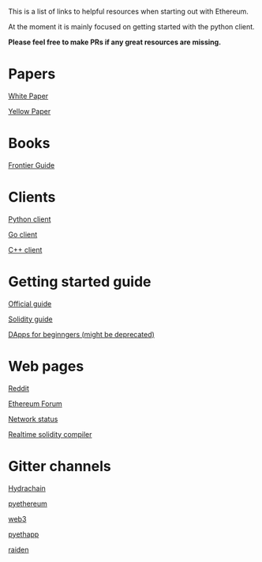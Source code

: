 This is a list of links to helpful resources when starting out with Ethereum.

At the moment it is mainly focused on getting started with the python client.

**Please feel free to make PRs if any great resources are missing.**

# Papers

[White Paper](https://github.com/ethereum/wiki/wiki/White-Paper)

[Yellow Paper](http://gavwood.com/paper.pdf)

# Books

[Frontier Guide](https://ethereum.gitbooks.io/frontier-guide/content/index.html)

# Clients

[Python client](https://github.com/ethereum/pyethapp)

[Go client](https://github.com/ethereum/go-ethereum)

[C++ client](https://github.com/ethereum/webthree-umbrella)

# Getting started guide

[Official guide](https://www.ethereum.org/)

[Solidity guide](https://ethereum.github.io/solidity/docs/home/)

[DApps for beginngers (might be deprecated)](https://dappsforbeginners.wordpress.com/tutorials/your-first-dapp/)

# Web pages

[Reddit](https://reddit.com/r/ethereum)

[Ethereum Forum](https://forum.ethereum.org/)

[Network status](https://stats.ethdev.com/)

[Realtime solidity compiler](https://chriseth.github.io/browser-solidity/)

# Gitter channels

[Hydrachain](https://gitter.im/HydraChain/hydrachain)

[pyethereum](https://gitter.im/ethereum/pyethereum)

[web3](https://gitter.im/ethereum/web3.js)

[pyethapp](https://gitter.im/ethereum/pyethapp)

[raiden](https://gitter.im/heikoheiko/raiden)



